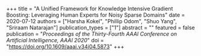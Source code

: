 +++
title = "A Unified Framework for Knowledge Intensive Gradient Boosting: Leveraging Human Experts for Noisy Sparse Domains"
date = 2020-07-12
authors = ["Harsha Kokel", "Phillip Odom", "Shuo Yang", "Sriraam Natarajan"]
publication_types = ["1"]
abstract = ""
featured = false
publication = "*Proceedings of the Thirty-Fourth AAAI Conference on Artificial Intelligence, AAAI 2020*"
doi = "https://doi.org/10.1609/aaai.v34i04.5873"
+++
